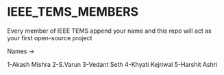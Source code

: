 # IEEE_TEMS_MEMBERS
Every member of IEEE TEMS append your name and this repo will act as your first open-source project

Names ->

1-Akash Mishra
2-S.Varun 
3-Vedant Seth
4-Khyati Kejriwal
5-Harshit Ashri

